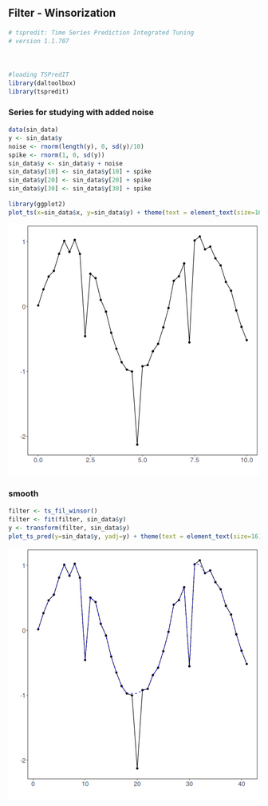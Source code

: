 ## Filter - Winsorization


``` r
# tspredit: Time Series Prediction Integrated Tuning
# version 1.1.707



#loading TSPredIT
library(daltoolbox) 
library(tspredit) 
```

### Series for studying with added noise


``` r
data(sin_data)
y <- sin_data$y
noise <- rnorm(length(y), 0, sd(y)/10)
spike <- rnorm(1, 0, sd(y))
sin_data$y <- sin_data$y + noise
sin_data$y[10] <- sin_data$y[10] + spike
sin_data$y[20] <- sin_data$y[20] + spike
sin_data$y[30] <- sin_data$y[30] + spike
```


``` r
library(ggplot2)
plot_ts(x=sin_data$x, y=sin_data$y) + theme(text = element_text(size=16))
```

![plot of chunk unnamed-chunk-3](fig/ts_fil_winsor/unnamed-chunk-3-1.png)

### smooth


``` r
filter <- ts_fil_winsor()
filter <- fit(filter, sin_data$y)
y <- transform(filter, sin_data$y)
plot_ts_pred(y=sin_data$y, yadj=y) + theme(text = element_text(size=16))
```

![plot of chunk unnamed-chunk-4](fig/ts_fil_winsor/unnamed-chunk-4-1.png)

